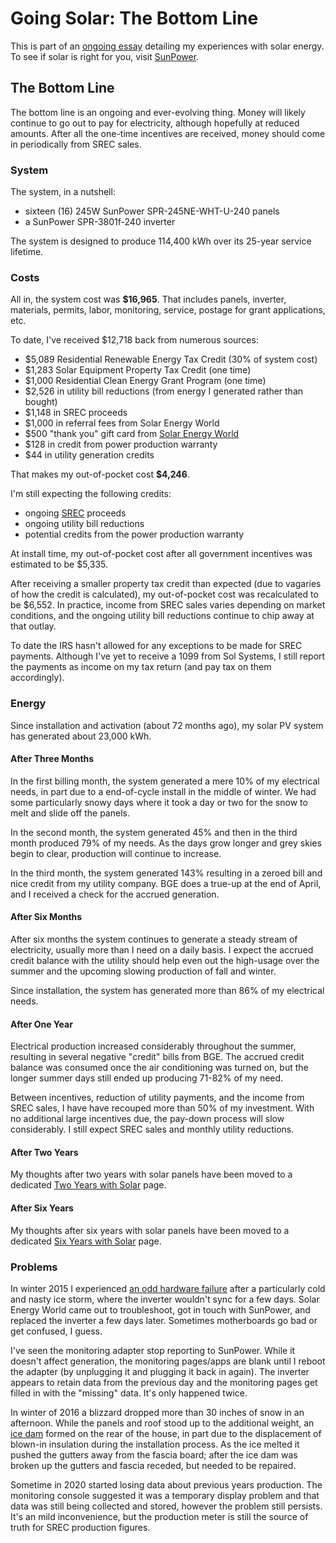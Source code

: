 <!-- title: The Bottom Line -->
<!-- categories: howto,essay -->
<!-- tags: solar -->
<!-- published: 2014-12-07T15:52:00-05:00 -->
<!-- updated: 2021-01-17T09:00:00-05:00 -->
<!-- summary: Part of the Going Solar series. The bottom line, how much did my solar PV install cost and how is it performing? -->

# Going Solar: The Bottom Line

This is part of an [ongoing essay](/v2/solar/) detailing my experiences with solar energy. To see if solar is right for you, visit [SunPower](http://mbsy.co/sunpower/alexsolar).

## The Bottom Line

The bottom line is an ongoing and ever-evolving thing. Money will likely continue to go out to pay for electricity, although hopefully at reduced amounts. After all the one-time incentives are received, money should come in periodically from SREC sales.

### System

The system, in a nutshell:

* sixteen (16) 245W SunPower SPR-245NE-WHT-U-240 panels <!-- http://us.sunpower.com/sites/sunpower/files/media-library/spec-sheets/sp-e-series-residential-solar-panels-supplementary-technical-spec.pdf -->
* a SunPower SPR-3801f-240 inverter <!-- http://us.sunpower.com/sites/sunpower/files/media-library/manuals/mn-spr-3301f-1-spr-3801f-1-spr-6501f-1-spr-7501f-1-spr-10001f-1-spr-11401f-1-spr-11401f-3-spr-12001f.pdf -->

The system is designed to produce 114,400 kWh over its 25-year service lifetime.

### Costs

All in, the system cost was **$16,965**. That includes panels, inverter, materials, permits, labor, monitoring, service, postage for grant applications, etc.

To date, I've received $12,718 back from numerous sources:

* $5,089 Residential Renewable Energy Tax Credit (30% of system cost)
* $1,283 Solar Equipment Property Tax Credit (one time)
* $1,000 Residential Clean Energy Grant Program (one time)
* $2,526 in utility bill reductions (from energy I generated rather than bought)
* $1,148 in SREC proceeds
* $1,000 in referral fees from Solar Energy World
* $500 "thank you" gift card from [Solar Energy World](https://www.solarenergyworld.com/)
* $128 in credit from power production warranty
* $44 in utility generation credits

That makes my out-of-pocket cost **$4,246**.

I'm still expecting the following credits:

* ongoing [SREC](https://en.wikipedia.org/wiki/Solar_Renewable_Energy_Certificate) proceeds
* ongoing utility bill reductions
* potential credits from the power production warranty

At install time, my out-of-pocket cost after all government incentives was estimated to be $5,335.

After receiving a smaller property tax credit than expected (due to vagaries of how the credit is calculated), my out-of-pocket cost was recalculated to be $6,552. In practice, income from SREC sales varies depending on market conditions, and the ongoing utility bill reductions continue to chip away at that outlay.

To date the IRS hasn't allowed for any exceptions to be made for SREC payments. Although I've yet to receive a 1099 from Sol Systems, I still report the payments as income on my tax return (and pay tax on them accordingly).

### Energy

Since installation and activation (about 72 months ago), my solar PV system has generated about 23,000 kWh.

#### After Three Months

In the first billing month, the system generated a mere 10% of my electrical needs, in part due to a end-of-cycle install in the middle of winter. We had some particularly snowy days where it took a day or two for the snow to melt and slide off the panels.

In the second month, the system generated 45% and then in the third month produced 79% of my needs. As the days grow longer and grey skies begin to clear, production will continue to increase.

In the third month, the system generated 143% resulting in a zeroed bill and nice credit from my utility company. BGE does a true-up at the end of April, and I received a check for the accrued generation.

#### After Six Months

After six months the system continues to generate a steady stream of electricity, usually more than I need on a daily basis. I expect the accrued credit balance with the utility should help even out the high-usage over the summer and the upcoming slowing production of fall and winter.

Since installation, the system has generated more than 86% of my electrical needs.

#### After One Year

Electrical production increased considerably throughout the summer, resulting in several negative "credit" bills from BGE. The accrued credit balance was consumed once the air conditioning was turned on, but the longer summer days still ended up producing 71-82% of my need.

Between incentives, reduction of utility payments, and the income from SREC sales, I have have recouped more than 50% of my investment. With no additional large incentives due, the pay-down process will slow considerably. I still expect SREC sales and monthly utility reductions.

#### After Two Years

My thoughts after two years with solar panels have been moved to a dedicated [Two Years with Solar](/v2/2017/02/07/solar-two-years.html) page.

#### After Six Years

My thoughts after six years with solar panels have been moved to a dedicated [Six Years with Solar](/v2/2021/01/17/solar-six-years.html) page.

### Problems

In winter 2015 I experienced [an odd hardware failure](/v2/solar/inverter-replacement.html) after a particularly cold and nasty ice storm, where the inverter wouldn't sync for a few days. Solar Energy World came out to troubleshoot, got in touch with SunPower, and replaced the inverter a few days later. Sometimes motherboards go bad or get confused, I guess.

I've seen the monitoring adapter stop reporting to SunPower. While it doesn't affect generation, the monitoring pages/apps are blank until I reboot the adapter (by unplugging it and plugging it back in again). The inverter appears to retain data from the previous day and the monitoring pages get filled in with the "missing" data. It's only happened twice.

In winter of 2016 a blizzard dropped more than 30 inches of snow in an afternoon. While the panels and roof stood up to the additional weight, an [ice dam](https://www.icedamcompany.com/about-ice-dams/) formed on the rear of the house, in part due to the displacement of blown-in insulation during the installation process. As the ice melted it pushed the gutters away from the fascia board; after the ice dam was broken up the gutters and fascia receded, but needed to be repaired.

Sometime in 2020 started losing data about previous years production. The monitoring console suggested it was a temporary display problem and that data was still being collected and stored, however the problem still persists. It's an mild inconvenience, but the production meter is still the source of truth for SREC production figures.
